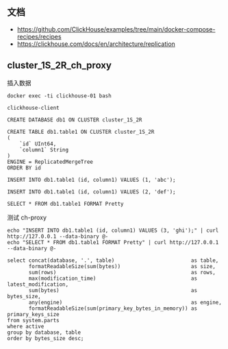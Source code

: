 

## 文档

- https://github.com/ClickHouse/examples/tree/main/docker-compose-recipes/recipes
- https://clickhouse.com/docs/en/architecture/replication



## cluster_1S_2R_ch_proxy


插入数据

``` 
docker exec -ti clickhouse-01 bash

clickhouse-client

CREATE DATABASE db1 ON CLUSTER cluster_1S_2R

CREATE TABLE db1.table1 ON CLUSTER cluster_1S_2R
(
    `id` UInt64,
    `column1` String
)
ENGINE = ReplicatedMergeTree
ORDER BY id

INSERT INTO db1.table1 (id, column1) VALUES (1, 'abc');

INSERT INTO db1.table1 (id, column1) VALUES (2, 'def');

SELECT * FROM db1.table1 FORMAT Pretty
```


测试 ch-proxy
```
echo "INSERT INTO db1.table1 (id, column1) VALUES (3, 'ghi');" | curl http://127.0.0.1 --data-binary @-
echo "SELECT * FROM db1.table1 FORMAT Pretty" | curl http://127.0.0.1 --data-binary @-
```


```
select concat(database, '.', table)                         as table,
       formatReadableSize(sum(bytes))                       as size,
       sum(rows)                                            as rows,
       max(modification_time)                               as latest_modification,
       sum(bytes)                                           as bytes_size,
       any(engine)                                          as engine,
       formatReadableSize(sum(primary_key_bytes_in_memory)) as primary_keys_size
from system.parts
where active
group by database, table
order by bytes_size desc;
```